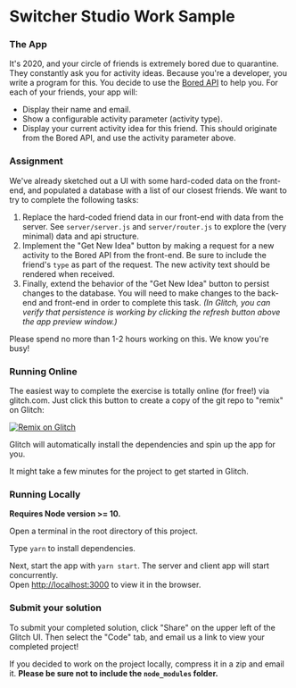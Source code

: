 # Switcher Studio Work Sample

### The App
It's 2020, and your circle of friends is extremely bored due to quarantine. They constantly ask you for activity ideas. Because you're a developer, you write a program for this. You decide to use the [Bored API](https://www.boredapi.com/) to help you. For each of your friends, your app will:

* Display their name and email.
* Show a configurable activity parameter (activity type).
* Display your current activity idea for this friend. This should originate from the Bored API, and use the activity parameter above.

### Assignment
We've already sketched out a UI with some hard-coded data on the front-end, and populated a database with a list of our closest friends. We want to try to complete the following tasks:

1. Replace the hard-coded friend data in our front-end with data from the server. See `server/server.js` and `server/router.js` to explore the (very minimal) data and api structure.
2. Implement the "Get New Idea" button by making a request for a new activity to the Bored API from the front-end. Be sure to include the friend's `type` as part of the request. The new activity text should be rendered when received.
3. Finally, extend the behavior of the "Get New Idea" button to persist changes to the database. You will need to make changes to the back-end and front-end in order to complete this task. *(In Glitch, you can verify that persistence is working by clicking the refresh button above the app preview window.)*

Please spend no more than 1-2 hours working on this. We know you're busy!

### Running Online

The easiest way to complete the exercise is totally online (for free!) via glitch.com.
Just click this button to create a copy of the git repo to "remix" on Glitch:

[![Remix on Glitch](https://cdn.glitch.com/2703baf2-b643-4da7-ab91-7ee2a2d00b5b%2Fremix-button.svg)](https://glitch.com/edit/#!/remix/switcherstudio-work-sample)

Glitch will automatically install the dependencies and spin up the app for you.

It might take a few minutes for the project to get started in Glitch.

### Running Locally

**Requires Node version >= 10.**

Open a terminal in the root directory of this project. 

Type `yarn` to install dependencies.

Next, start the app with `yarn start`. The server and client app will start concurrently.
<br />
Open [http://localhost:3000](http://localhost:3000) to view it in the browser.

### Submit your solution
To submit your completed solution, click "Share" on the upper left of the Glitch UI. Then select the "Code" tab, and email us a link to view your completed project!

If you decided to work on the project locally, compress it in a zip and email it. **Please be sure not to include the `node_modules` folder.**
